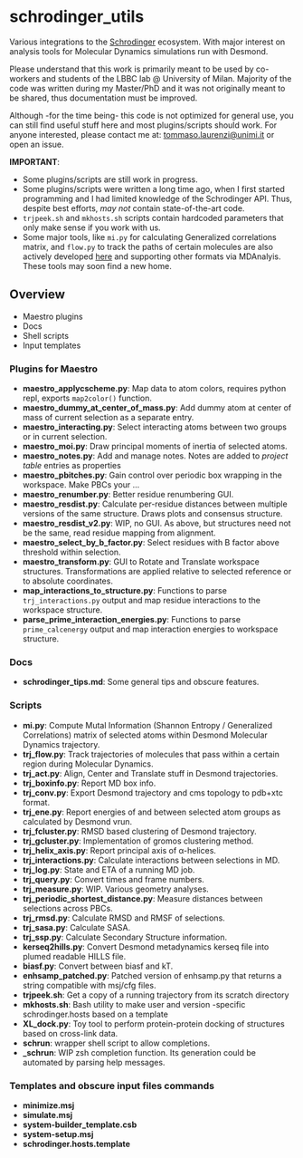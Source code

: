 # schrodinger_utils

Various integrations to the [Schrodinger](https://www.schrodinger.com/) ecosystem. With major interest on
analysis tools for Molecular Dynamics simulations run with Desmond.

Please understand that this work is primarily meant to be used by co-workers and students of the LBBC lab @ University of Milan. Majority of the code was written during my Master/PhD and it was not originally meant to be shared, thus documentation must be improved.

Although -for the time being- this code is not optimized for general use, you can still find useful stuff here and most plugins/scripts should work.
For anyone interested, please contact me at: tommaso.laurenzi@unimi.it or open an issue.

**IMPORTANT**:

- Some plugins/scripts are still work in progress.
- Some plugins/scripts were written a long time ago, when I first started programming and I had limited knowledge of the Schrodinger API. Thus, despite best efforts, _may not_ contain state-of-the-art code.
- `trjpeek.sh` and `mkhosts.sh` scripts contain hardcoded parameters that only make sense if you work with us.
- Some major tools, like `mi.py` for calculating Generalized correlations matrix, and `flow.py` to track the paths of certain molecules are also actively developed [here](https://github.com/uliano/xlence_scripts) and supporting other formats via MDAnalyis. These tools may soon find a new home.

## Overview

- Maestro plugins
- Docs
- Shell scripts
- Input templates

### Plugins for Maestro

- **maestro_applycscheme.py**: Map data to atom colors, requires python repl, exports `map2color()` function.
- **maestro_dummy_at_center_of_mass.py**: Add dummy atom at center of mass of current selection as a separate entry.
- **maestro_interacting.py**: Select interacting atoms between two groups or in current selection.
- **maestro_moi.py**: Draw principal moments of inertia of selected atoms.
- **maestro_notes.py**: Add and manage notes. Notes are added to _project table_ entries as properties
- **maestro_pbitches.py**: Gain control over periodic box wrapping in the workspace. Make PBCs your ...
- **maestro_renumber.py**: Better residue renumbering GUI.
- **maestro_resdist.py**: Calculate per-residue distances between multiple versions of the same structure. Draws plots and consensus structure.
- **maestro_resdist_v2.py**: WIP, no GUI. As above, but structures need not be the same, read residue mapping from alignment.
- **maestro_select_by_b_factor.py**: Select residues with B factor above threshold within selection.
- **maestro_transform.py**: GUI to Rotate and Translate workspace structures. Transformations are applied relative to selected reference or to absolute coordinates.
- **map_interactions_to_structure.py**: Functions to parse `trj_interactions.py` output and map residue interactions to the workspace structure.
- **parse_prime_interaction_energies.py**: Functions to parse `prime_calcenergy` output and map interaction energies to workspace structure.

### Docs

- **schrodinger_tips.md**: Some general tips and obscure features.

### Scripts

- **mi.py**: Compute Mutal Information (Shannon Entropy / Generalized Correlations) matrix of selected atoms within Desmond Molecular Dynamics trajectory.
- **trj_flow.py**: Track trajectories of molecules that pass within a certain region during Molecular Dynamics.
- **trj_act.py**: Align, Center and Translate stuff in Desmond trajectories.
- **trj_boxinfo.py**: Report MD box info.
- **trj_conv.py**: Export Desmond trajectory and cms topology to pdb+xtc format.
- **trj_ene.py**: Report energies of and between selected atom groups as calculated by Desmond vrun.
- **trj_fcluster.py**: RMSD based clustering of Desmond trajectory.
- **trj_gcluster.py**: Implementation of gromos clustering method.
- **trj_helix_axis.py**: Report principal axis of α-helices.
- **trj_interactions.py**: Calculate interactions between selections in MD.
- **trj_log.py**: State and ETA of a running MD job.
- **trj_query.py**: Convert times and frame numbers.
- **trj_measure.py**: WIP. Various geometry analyses.
- **trj_periodic_shortest_distance.py**: Measure distances between selections across PBCs.
- **trj_rmsd.py**: Calculate RMSD and RMSF of selections.
- **trj_sasa.py**: Calculate SASA.
- **trj_ssp.py**: Calculate Secondary Structure information.
- **kerseq2hills.py**: Convert Desmond metadynamics kerseq file into plumed readable HILLS file.
- **biasf.py**: Convert between biasf and kT.
- **enhsamp_patched.py**: Patched version of enhsamp.py that returns a string compatible with msj/cfg files.
- **trjpeek.sh**: Get a copy of a running trajectory from its scratch directory
- **mkhosts.sh**: Bash utility to make user and version -specific schrodinger.hosts based on a template
- **XL_dock.py**: Toy tool to perform protein-protein docking of structures based on cross-link data.
- **schrun**: wrapper shell script to allow completions.
- **\_schrun**: WIP zsh completion function. Its generation could be automated by parsing help messages.

### Templates and obscure input files commands

- **minimize.msj**
- **simulate.msj**
- **system-builder_template.csb**
- **system-setup.msj**
- **schrodinger.hosts.template**
